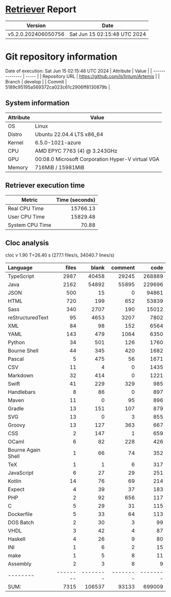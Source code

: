 # [Retriever](https://github.com/PalladioSimulator/Palladio-ReverseEngineering-Retriever) Report
| Version | Date |
| ------- | ---- |
| v5.2.0.202406050756 | Sat Jun 15 02:15:48 UTC 2024 |

# Git repository information
Date of execution: Sat Jun 15 02:15:48 UTC 2024
|    Attribute   | Value |
| -------------- | ----- |
| Repository URL | https://github.com/ls1intum/Artemis |
| Branch         | develop |
| Commit         | 5189c95195a569372ca023c61c2906ff8130879b |


## System information
| Attribute | Value |
| --------- | ----- |
| OS | Linux  |
| Distro | Ubuntu 22.04.4 LTS x86_64  |
| Kernel | 6.5.0-1021-azure  |
| CPU | AMD EPYC 7763 (4) @ 3.243GHz  |
| GPU | 00:08.0 Microsoft Corporation Hyper-V virtual VGA  |
| Memory | 716MiB / 15981MiB  |

## Retriever execution time
| Metric | Time (seconds) |
| --- | ---: |
| Real CPU Time | 15766.13 |
| User CPU Time | 15829.48 |
| System CPU Time | 70.88 |
<!--
Explainations:
- __Real CPU Time__: actual time the command has run (can be less than total time spent in user and system mode for multi-threaded processes)
- __User CPU Time__: time the command has spent running in user mode
- __System CPU Time__: time the command has spent running in system or kernel mode
-->

## Cloc analysis
cloc v 1.90  T=26.40 s (277.1 files/s, 34040.7 lines/s)

Language|files|blank|comment|code
:-------|-------:|-------:|-------:|-------:
TypeScript|2987|40458|29245|268889
Java|2162|54892|55895|229696
JSON|500|15|0|94861
HTML|720|199|652|53839
Sass|340|2707|190|15012
reStructuredText|95|4653|3207|7802
XML|84|98|152|6564
YAML|143|479|1064|6350
Python|34|501|126|1760
Bourne Shell|44|345|420|1682
Pascal|5|475|56|1671
CSV|11|4|0|1435
Markdown|32|414|0|1221
Swift|41|229|329|985
Handlebars|8|86|0|897
Maven|11|0|95|896
Gradle|13|151|107|879
SVG|13|0|3|855
Groovy|13|127|363|667
CSS|2|147|1|659
OCaml|6|82|228|426
Bourne Again Shell|1|66|74|352
TeX|1|1|6|317
JavaScript|6|27|29|251
Kotlin|14|76|69|214
Expect|4|39|37|183
PHP|2|92|656|117
C|5|29|31|115
Dockerfile|5|33|64|113
DOS Batch|2|30|3|99
VHDL|3|42|4|87
Haskell|4|26|9|80
INI|1|6|2|15
make|1|5|8|11
Assembly|2|3|8|9
--------|--------|--------|--------|--------
SUM:|7315|106537|93133|699009
